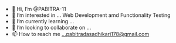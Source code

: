 - 👋 Hi, I’m @PABITRA-11
- 👀 I’m interested in ... Web Development amd Functionality  Testing 
- 🌱 I’m currently learning ...
- 💞️ I’m looking to collaborate on ...
- 📫 How to reach me ...pabitradasadhikari178@gmail.com

<!---
PABITRA-11/PABITRA-11 is a ✨ special ✨ repository because its `README.md` (this file) appears on your GitHub profile.
You can click the Preview link to take a look at your changes.
--->
